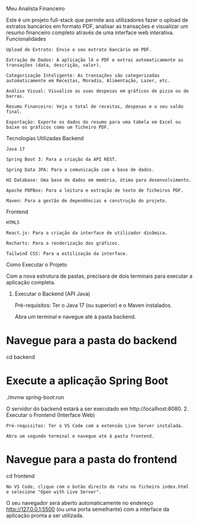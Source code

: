 Meu Analista Financeiro

Este é um projeto full-stack que permite aos utilizadores fazer o upload de extratos bancários em formato PDF, analisar as transações e visualizar um resumo financeiro completo através de uma interface web interativa.
Funcionalidades

    Upload de Extrato: Envie o seu extrato bancário em PDF.

    Extração de Dados: A aplicação lê o PDF e extrai automaticamente as transações (data, descrição, valor).

    Categorização Inteligente: As transações são categorizadas automaticamente em Receitas, Moradia, Alimentação, Lazer, etc.

    Análise Visual: Visualize as suas despesas em gráficos de pizza ou de barras.

    Resumo Financeiro: Veja o total de receitas, despesas e o seu saldo final.

    Exportação: Exporte os dados do resumo para uma tabela em Excel ou baixe os gráficos como um ficheiro PDF.

Tecnologias Utilizadas
Backend

    Java 17

    Spring Boot 3: Para a criação da API REST.

    Spring Data JPA: Para a comunicação com a base de dados.

    H2 Database: Uma base de dados em memória, ótima para desenvolvimento.

    Apache PDFBox: Para a leitura e extração de texto de ficheiros PDF.

    Maven: Para a gestão de dependências e construção do projeto.

Frontend

    HTML5

    React.js: Para a criação da interface de utilizador dinâmica.

    Recharts: Para a renderização dos gráficos.

    Tailwind CSS: Para a estilização da interface.

Como Executar o Projeto

Com a nova estrutura de pastas, precisará de dois terminais para executar a aplicação completa.
1. Executar o Backend (API Java)

    Pré-requisitos: Ter o Java 17 (ou superior) e o Maven instalados.

    Abra um terminal e navegue até à pasta backend.

# Navegue para a pasta do backend
cd backend

# Execute a aplicação Spring Boot
./mvnw spring-boot:run

O servidor do backend estará a ser executado em http://localhost:8080.
2. Executar o Frontend (Interface Web)

    Pré-requisitos: Ter o VS Code com a extensão Live Server instalada.

    Abra um segundo terminal e navegue até à pasta frontend.

# Navegue para a pasta do frontend
cd frontend

    No VS Code, clique com o botão direito do rato no ficheiro index.html e selecione "Open with Live Server".

O seu navegador será aberto automaticamente no endereço http://127.0.0.1:5500 (ou uma porta semelhante) com a interface da aplicação pronta a ser utilizada.
